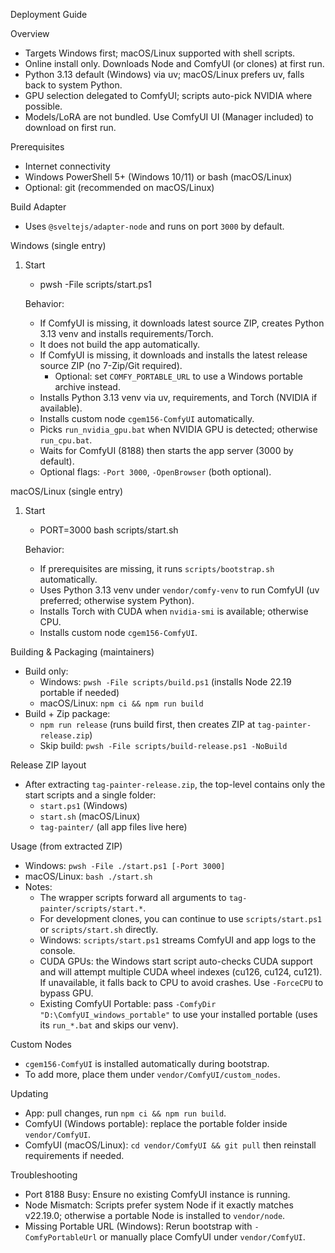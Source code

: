 Deployment Guide

Overview
- Targets Windows first; macOS/Linux supported with shell scripts.
- Online install only. Downloads Node and ComfyUI (or clones) at first run.
- Python 3.13 default (Windows) via uv; macOS/Linux prefers uv, falls back to system Python.
- GPU selection delegated to ComfyUI; scripts auto-pick NVIDIA where possible.
- Models/LoRA are not bundled. Use ComfyUI UI (Manager included) to download on first run.

Prerequisites
- Internet connectivity
- Windows PowerShell 5+ (Windows 10/11) or bash (macOS/Linux)
- Optional: git (recommended on macOS/Linux)

Build Adapter
- Uses `@sveltejs/adapter-node` and runs on port `3000` by default.

Windows (single entry)
1) Start
   - pwsh -File scripts/start.ps1

   Behavior:
   - If ComfyUI is missing, it downloads latest source ZIP, creates Python 3.13 venv and installs requirements/Torch.
   - It does not build the app automatically.
   - If ComfyUI is missing, it downloads and installs the latest release source ZIP (no 7-Zip/Git required).
     - Optional: set `COMFY_PORTABLE_URL` to use a Windows portable archive instead.
   - Installs Python 3.13 venv via uv, requirements, and Torch (NVIDIA if available).
   - Installs custom node `cgem156-ComfyUI` automatically.
   - Picks `run_nvidia_gpu.bat` when NVIDIA GPU is detected; otherwise `run_cpu.bat`.
   - Waits for ComfyUI (8188) then starts the app server (3000 by default).
   - Optional flags: `-Port 3000`, `-OpenBrowser` (both optional).

macOS/Linux (single entry)
1) Start
   - PORT=3000 bash scripts/start.sh

   Behavior:
   - If prerequisites are missing, it runs `scripts/bootstrap.sh` automatically.
   - Uses Python 3.13 venv under `vendor/comfy-venv` to run ComfyUI (uv preferred; otherwise system Python).
   - Installs Torch with CUDA when `nvidia-smi` is available; otherwise CPU.
   - Installs custom node `cgem156-ComfyUI`.

Building & Packaging (maintainers)
- Build only:
  - Windows: `pwsh -File scripts/build.ps1` (installs Node 22.19 portable if needed)
  - macOS/Linux: `npm ci && npm run build`
- Build + Zip package:
  - `npm run release` (runs build first, then creates ZIP at `tag-painter-release.zip`)
  - Skip build: `pwsh -File scripts/build-release.ps1 -NoBuild`

Release ZIP layout
- After extracting `tag-painter-release.zip`, the top-level contains only the start scripts and a single folder:
  - `start.ps1` (Windows)
  - `start.sh` (macOS/Linux)
  - `tag-painter/` (all app files live here)

Usage (from extracted ZIP)
- Windows: `pwsh -File ./start.ps1 [-Port 3000]`
- macOS/Linux: `bash ./start.sh`
- Notes:
  - The wrapper scripts forward all arguments to `tag-painter/scripts/start.*`.
  - For development clones, you can continue to use `scripts/start.ps1` or `scripts/start.sh` directly.
  - Windows: `scripts/start.ps1` streams ComfyUI and app logs to the console.
  - CUDA GPUs: the Windows start script auto-checks CUDA support and will attempt multiple CUDA wheel indexes (cu126, cu124, cu121). If unavailable, it falls back to CPU to avoid crashes. Use `-ForceCPU` to bypass GPU.
  - Existing ComfyUI Portable: pass `-ComfyDir "D:\ComfyUI_windows_portable"` to use your installed portable (uses its `run_*.bat` and skips our venv).

Custom Nodes
- `cgem156-ComfyUI` is installed automatically during bootstrap.
- To add more, place them under `vendor/ComfyUI/custom_nodes`.

Updating
- App: pull changes, run `npm ci && npm run build`.
- ComfyUI (Windows portable): replace the portable folder inside `vendor/ComfyUI`.
- ComfyUI (macOS/Linux): `cd vendor/ComfyUI && git pull` then reinstall requirements if needed.

Troubleshooting
- Port 8188 Busy: Ensure no existing ComfyUI instance is running.
- Node Mismatch: Scripts prefer system Node if it exactly matches v22.19.0; otherwise a portable Node is installed to `vendor/node`.
- Missing Portable URL (Windows): Rerun bootstrap with `-ComfyPortableUrl` or manually place ComfyUI under `vendor/ComfyUI`.
